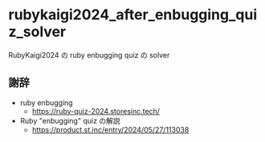 # rubykaigi2024_after_enbugging_quiz_solver

RubyKaigi2024 の ruby enbugging quiz の solver

## 謝辞

  - ruby enbugging
    - https://ruby-quiz-2024.storesinc.tech/
  - Ruby "enbugging" quiz の解説
    - https://product.st.inc/entry/2024/05/27/113038
